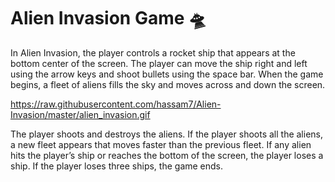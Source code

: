 # Alien Invasion Game 🛸

In Alien Invasion, the player controls a rocket ship that appears at the bottom center of the screen. 
The player can move the ship right and left using the arrow keys and shoot bullets using the space bar. 
When the game begins, a fleet of aliens fills the sky and moves across and down the screen. 

https://raw.githubusercontent.com/hassam7/Alien-Invasion/master/alien_invasion.gif

The player shoots and destroys the aliens. 
If the player shoots all the aliens, a new fleet appears that moves faster than the previous fleet. 
If any alien hits the player’s ship or reaches the bottom of the screen, the player loses a ship. 
If the player loses three ships, the game ends.
